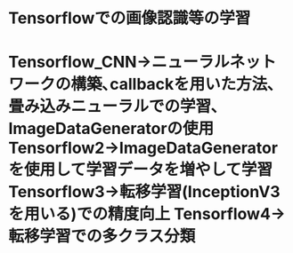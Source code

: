 <h1>Tensorflowでの画像認識等の学習<h1>
Tensorflow_CNN→ニューラルネットワークの構築､callbackを用いた方法､畳み込みニューラルでの学習､ImageDataGeneratorの使用
Tensorflow2→ImageDataGeneratorを使用して学習データを増やして学習
Tensorflow3→転移学習(InceptionV3を用いる)での精度向上
Tensorflow4→　転移学習での多クラス分類
